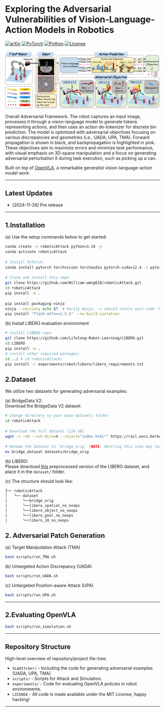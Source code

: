 # Exploring the Adversarial Vulnerabilities of Vision-Language-Action Models in Robotics


[![arXiv](https://img.shields.io/badge/arXiv-2406.09246-df2a2a.svg?style=for-the-badge)](https://www.arxiv.org/abs/2411.13587)
[![PyTorch](https://img.shields.io/badge/PyTorch-2.2.0-EE4C2C.svg?style=for-the-badge&logo=pytorch)](https://pytorch.org/get-started/locally/)
[![Python](https://img.shields.io/badge/python-3.10-blue?style=for-the-badge)](https://www.python.org)
[![License](https://img.shields.io/github/license/TRI-ML/prismatic-vlms?style=for-the-badge)](LICENSE)

<div align="center">
  <img src=".\fig\mainfig.png">
</div>
<p>
Overall Adversarial Framework. The robot captures an input image, processes it through a vision-language model to generate
tokens representing actions, and then uses an action de-tokenizer for discrete bin prediction. The model is optimized with adversarial
objectives focusing on various discrepancies and geometries (i.e., UADA, UPA, TMA). Forward propagation is shown in black, and
backpropagation is highlighted in pink. These objectives aim to maximize errors and minimize task performance, with visual emphasis on
3D-space manipulation and a focus on generating adversarial perturbation δ during task execution, such as picking up a can.
</p>

Built on top of [OpenVLA](https://github.com/openvla/openvla), a remarkable generalist vision-language-action model work. 

---

## Latest Updates
- [2024-11-26] Pre release


---

## 1.Installation
(a) Use the setup commands below to get started:

```bash
conda create -n roboticAttack python=3.10 -y
conda activate roboticAttack

# Install PyTorch.
conda install pytorch torchvision torchaudio pytorch-cuda=12.4 -c pytorch -c nvidia -y

# Clone and install this repo
git clone https://github.com/William-wAng618/roboticAttack.git
cd roboticAttack
pip install -e .

pip install packaging ninja
ninja --version; echo $?  # Verify Ninja --> should return exit code "0"
pip install "flash-attn==2.5.5" --no-build-isolation
```

(b) Install LIBERO evaluation environment

```bash
# install LIBERO repo
git clone https://github.com/Lifelong-Robot-Learning/LIBERO.git
cd LIBERO
pip install -e .
# install other required packages:
cd ../ # cd roboticAttack/
pip install -r experiments/robot/libero/libero_requirements.txt
```

## 2.Dataset
We utilize two datasets for generating adversarial examples:

(a) BridgeData V2:\
Download the BridgeData V2 dataset:
```bash
# Change directory to your base datasets folder
cd roboticAttack

# Download the full dataset (124 GB)
wget -r -nH --cut-dirs=4 --reject="index.html*" https://rail.eecs.berkeley.edu/datasets/bridge_release/data/tfds/bridge_dataset/

# Rename the dataset to `bridge_orig` (NOTE: Omitting this step may lead to runtime errors later)
mv bridge_dataset datasets/bridge_orig
```

(b) LIBERO: \
Please download [this](https://huggingface.co/datasets/openvla/modified_libero_rlds/tree/main) preprocessed version of the LIBERO dataset, and place it in the `dataset/` folder.

(c) The structure should look like:

    ├── roboticAttack
    │   └── dataset
    |       └──bridge_orig
    |       └──libero_spatial_no_noops
    |       └──libero_object_no_noops
    |       └──libero_goal_no_noops
    |       └──libero_10_no_noops
## 2. Adversarial Patch Generation
(a) Target Manipulation Attack (TMA)
```bash
bash scripts/run_TMA.sh
```

(b) Untargeted Action Discrepancy (UADA)
```bash
bash scripts/run_UADA.sh
```

(c) Untargeted Position-aware Attack (UPA)
```bash
bash scripts/run_UPA.sh
```

---
## 2.Evaluating OpenVLA

```bash
bash scripts/run_simulation.sh
```

---

## Repository Structure

High-level overview of repository/project file-tree:

+ `VLAAttcker/` - Including the code for generating adversarial examples (UADA, UPA, TMA).
+ `scripts/` - Scripts for Attack and Simulation.
+ `experiments/` - Code for evaluating OpenVLA policies in robot environments.
+ `LICENSE` - All code is made available under the MIT License; happy hacking!

---


